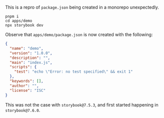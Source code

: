 This is a repro of `package.json` being created in a monorepo unexpectedly.

```shell
pnpm i
cd apps/demo
npx storybook dev
```

Observe that `apps/demo/package.json` is now created with the following:

```json
{
  "name": "demo",
  "version": "1.0.0",
  "description": "",
  "main": "index.js",
  "scripts": {
    "test": "echo \"Error: no test specified\" && exit 1"
  },
  "keywords": [],
  "author": "",
  "license": "ISC"
}
```

This was not the case with `storybook@7.5.3`, and first started happening in `storybook@7.6.0`.
